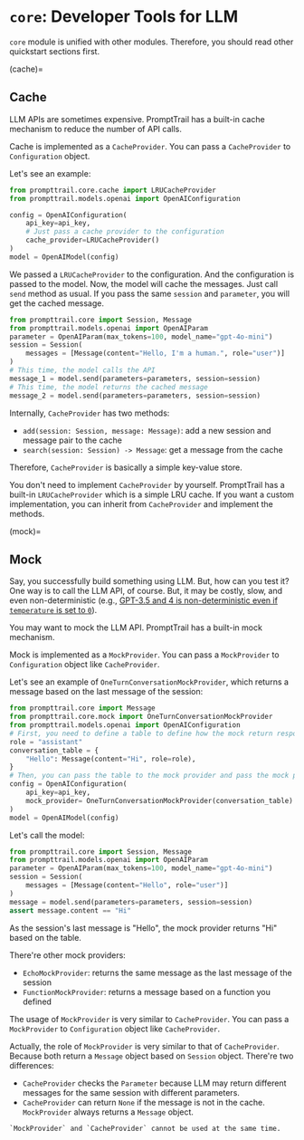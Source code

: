 # `core`: Developer Tools for LLM

`core` module is unified with other modules.
Therefore, you should read other quickstart sections first.

(cache)=
## Cache

LLM APIs are sometimes expensive. PromptTrail has a built-in cache mechanism to reduce the number of API calls.

Cache is implemented as a `CacheProvider`. You can pass a `CacheProvider` to `Configuration` object.

Let's see an example:

```python
from prompttrail.core.cache import LRUCacheProvider
from prompttrail.models.openai import OpenAIConfiguration

config = OpenAIConfiguration(
    api_key=api_key,
    # Just pass a cache provider to the configuration
    cache_provider=LRUCacheProvider()
)
model = OpenAIModel(config)
```

We passed a `LRUCacheProvider` to the configuration. And the configuration is passed to the model.
Now, the model will cache the messages.
Just call `send` method as usual. If you pass the same `session` and `parameter`, you will get the cached message.

```python
from prompttrail.core import Session, Message
from prompttrail.models.openai import OpenAIParam
parameter = OpenAIParam(max_tokens=100, model_name="gpt-4o-mini")
session = Session(
    messages = [Message(content="Hello, I'm a human.", role="user")]
)
# This time, the model calls the API
message_1 = model.send(parameters=parameters, session=session)
# This time, the model returns the cached message
message_2 = model.send(parameters=parameters, session=session)
```

Internally, `CacheProvider` has two methods:
- `add(session: Session, message: Message)`: add a new session and message pair to the cache
- `search(session: Session) -> Message`: get a message from the cache

Therefore, `CacheProvider` is basically a simple key-value store.

You don't need to implement `CacheProvider` by yourself. PromptTrail has a built-in `LRUCacheProvider` which is a simple LRU cache. If you want a custom implementation, you can inherit from `CacheProvider` and implement the methods.

(mock)=
## Mock

Say, you successfully build something using LLM. But, how can you test it?
One way is to call the LLM API, of course. But, it may be costly, slow, and even non-deterministic (e.g., [GPT-3.5 and 4 is non-deterministic even if `temperature` is set to `0`](https://152334h.github.io/blog/non-determinism-in-gpt-4/)).


You may want to mock the LLM API. PromptTrail has a built-in mock mechanism.

Mock is implemented as a `MockProvider`. You can pass a `MockProvider` to `Configuration` object like `CacheProvider`.

Let's see an example of `OneTurnConversationMockProvider`, which returns a message based on the last message of the session:

```python
from prompttrail.core import Message
from prompttrail.core.mock import OneTurnConversationMockProvider
from prompttrail.models.openai import OpenAIConfiguration
# First, you need to define a table to define how the mock return response based on last message
role = "assistant"
conversation_table = {
    "Hello": Message(content="Hi", role=role),
}
# Then, you can pass the table to the mock provider and pass the mock provider to the configuration
config = OpenAIConfiguration(
    api_key=api_key,
    mock_provider= OneTurnConversationMockProvider(conversation_table)
)
model = OpenAIModel(config)
```

Let's call the model:
```python
from prompttrail.core import Session, Message
from prompttrail.models.openai import OpenAIParam
parameter = OpenAIParam(max_tokens=100, model_name="gpt-4o-mini")
session = Session(
    messages = [Message(content="Hello", role="user")]
)
message = model.send(parameters=parameters, session=session)
assert message.content == "Hi"
```

As the session's last message is "Hello", the mock provider returns "Hi" based on the table.

There're other mock providers:

- `EchoMockProvider`: returns the same message as the last message of the session
- `FunctionMockProvider`: returns a message based on a function you defined

The usage of `MockProvider` is very similar to `CacheProvider`. You can pass a `MockProvider` to `Configuration` object like `CacheProvider`.

Actually, the role of `MockProvider` is very similar to that of `CacheProvider`. Because both return a `Message` object based on `Session` object. There're two differences:

- `CacheProvider` checks the `Parameter` because LLM may return different messages for the same session with different parameters.
- `CacheProvider` can return `None` if the message is not in the cache. `MockProvider` always returns a `Message` object.


```{Note}
`MockProvider` and `CacheProvider` cannot be used at the same time.
```

<!-- TODO: Add debug and logging section -->